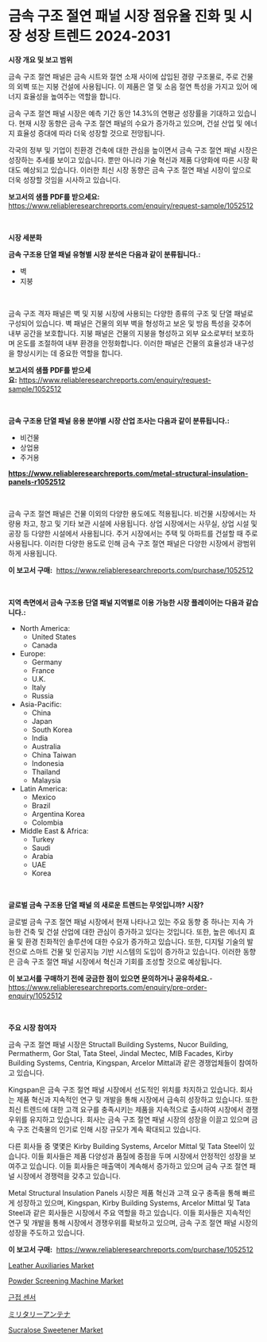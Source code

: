 <p><h1>금속 구조 절연 패널 시장 점유율 진화 및 시장 성장 트렌드 2024-2031</h1></p><p><strong>시장 개요 및 보고 범위</strong></p>
<p><p>금속 구조 절연 패널은 금속 시트와 절연 소재 사이에 삽입된 경량 구조물로, 주로 건물의 외벽 또는 지붕 건설에 사용됩니다. 이 제품은 열 및 소음 절연 특성을 가지고 있어 에너지 효율성을 높여주는 역할을 합니다. </p><p>금속 구조 절연 패널 시장은 예측 기간 동안 14.3%의 연평균 성장률을 기대하고 있습니다. 현재 시장 동향은 금속 구조 절연 패널의 수요가 증가하고 있으며, 건설 산업 및 에너지 효율성 증대에 따라 더욱 성장할 것으로 전망됩니다. </p><p>각국의 정부 및 기업이 친환경 건축에 대한 관심을 높이면서 금속 구조 절연 패널 시장은 성장하는 추세를 보이고 있습니다. 뿐만 아니라 기술 혁신과 제품 다양화에 따른 시장 확대도 예상되고 있습니다. 이러한 최신 시장 동향은 금속 구조 절연 패널 시장이 앞으로 더욱 성장할 것임을 시사하고 있습니다.</p></p>
<p><strong>보고서의 샘플 PDF를 받으세요:</strong> <a href="https://www.reliableresearchreports.com/enquiry/request-sample/1052512">https://www.reliableresearchreports.com/enquiry/request-sample/1052512</a></p>
<p>&nbsp;</p>
<p><strong>시장 세분화</strong></p>
<p><strong>금속 구조용 단열 패널 유형별 시장 분석은 다음과 같이 분류됩니다.:</strong></p>
<p><ul><li>벽</li><li>지붕</li></ul></p>
<p>&nbsp;</p>
<p><p>금속 구조 격자 패널은 벽 및 지붕 시장에 사용되는 다양한 종류의 구조 및 단열 패널로 구성되어 있습니다. 벽 패널은 건물의 외부 벽을 형성하고 보온 및 방음 특성을 갖추어 내부 공간을 보호합니다. 지붕 패널은 건물의 지붕을 형성하고 외부 요소로부터 보호하며 온도를 조절하여 내부 환경을 안정화합니다. 이러한 패널은 건물의 효율성과 내구성을 향상시키는 데 중요한 역할을 합니다.</p></p>
<p><strong>보고서의 샘플 PDF를 받으세요:</strong>&nbsp;<a href="https://www.reliableresearchreports.com/enquiry/request-sample/1052512">https://www.reliableresearchreports.com/enquiry/request-sample/1052512</a></p>
<p>&nbsp;</p>
<p><strong> 금속 구조용 단열 패널 응용 분야별 시장 산업 조사는 다음과 같이 분류됩니다.:</strong></p>
<p><ul><li>비건물</li><li>상업용</li><li>주거용</li></ul></p>
<p><strong><a href="https://www.reliableresearchreports.com/metal-structural-insulation-panels-r1052512">https://www.reliableresearchreports.com/metal-structural-insulation-panels-r1052512</a></strong></p>
<p>&nbsp;</p>
<p><p>금속 구조 절연 패널은 건물 이외의 다양한 용도에도 적용됩니다. 비건물 시장에서는 차량용 차고, 창고 및 기타 보관 시설에 사용됩니다. 상업 시장에서는 사무실, 상업 시설 및 공장 등 다양한 시설에서 사용됩니다. 주거 시장에서는 주택 및 아파트를 건설할 때 주로 사용됩니다. 이러한 다양한 용도로 인해 금속 구조 절연 패널은 다양한 시장에서 광범위하게 사용됩니다.</p></p>
<p><strong>이 보고서 구매:</strong>&nbsp; <a href="https://www.reliableresearchreports.com/purchase/1052512">https://www.reliableresearchreports.com/purchase/1052512</a></p>
<p>&nbsp;</p>
<p><strong>지역 측면에서 금속 구조용 단열 패널 지역별로 이용 가능한 시장 플레이어는 다음과 같습니다.:</strong></p>
<p><ul>
    <li>
        North America:
        <ul>
            <li>United States</li>
            <li>Canada</li>
        </ul>
    </li>
    <li>
        Europe:
        <ul>
            <li>Germany</li>
            <li>France</li>
            <li>U.K.</li>
            <li>Italy</li>
            <li>Russia</li>
        </ul>
    </li>
    <li>
        Asia-Pacific:
        <ul>
            <li>China</li>
            <li>Japan</li>
            <li>South Korea</li>
            <li>India</li>
            <li>Australia</li>
            <li>China Taiwan</li>
            <li>Indonesia</li>
            <li>Thailand</li>
            <li>Malaysia</li>
        </ul>
    </li>
    <li>
        Latin America:
        <ul>
            <li>Mexico</li>
            <li>Brazil</li>
            <li>Argentina Korea</li>
            <li>Colombia</li>
        </ul>
    </li>
    <li>
        Middle East & Africa:
        <ul>
            <li>Turkey</li>
            <li>Saudi</li>
            <li>Arabia</li>
            <li>UAE</li>
            <li>Korea</li>
        </ul>
    </li>
    </ul></p>
<p>&nbsp;</p>
<p><strong>글로벌 금속 구조용 단열 패널 의 새로운 트렌드는 무엇입니까? 시장?</strong></p>
<p><p>글로벌 금속 구조 절연 패널 시장에서 현재 나타나고 있는 주요 동향 중 하나는 지속 가능한 건축 및 건설 산업에 대한 관심이 증가하고 있다는 것입니다. 또한, 높은 에너지 효율 및 환경 친화적인 솔루션에 대한 수요가 증가하고 있습니다. 또한, 디지털 기술의 발전으로 스마트 건물 및 인공지능 기반 시스템의 도입이 증가하고 있습니다. 이러한 동향은 금속 구조 절연 패널 시장에서 혁신과 기회를 조성할 것으로 예상됩니다.</p></p>
<p><strong>이 보고서를 구매하기 전에 궁금한 점이 있으면 문의하거나 공유하세요.</strong>- <a href="https://www.reliableresearchreports.com/enquiry/pre-order-enquiry/1052512">https://www.reliableresearchreports.com/enquiry/pre-order-enquiry/1052512</a></p>
<p>&nbsp;</p>
<p><strong>주요 시장 참여자</strong></p>
<p><p>금속 구조 절연 패널 시장은 Structall Building Systems, Nucor Building, Permatherm, Gor Stal, Tata Steel, Jindal Mectec, MIB Facades, Kirby Building Systems, Centria, Kingspan, Arcelor Mittal과 같은 경쟁업체들이 참여하고 있습니다. </p><p>Kingspan은 금속 구조 절연 패널 시장에서 선도적인 위치를 차지하고 있습니다. 회사는 제품 혁신과 지속적인 연구 및 개발을 통해 시장에서 급속히 성장하고 있습니다. 또한 최신 트렌드에 대한 고객 요구를 충족시키는 제품을 지속적으로 출시하여 시장에서 경쟁우위를 유지하고 있습니다. 회사는 금속 구조 절연 패널 시장의 성장을 이끌고 있으며 금속 구조 건축물의 인기로 인해 시장 규모가 계속 확대되고 있습니다. </p><p>다른 회사들 중 몇몇은 Kirby Building Systems, Arcelor Mittal 및 Tata Steel이 있습니다. 이들 회사들은 제품 다양성과 품질에 중점을 두며 시장에서 안정적인 성장을 보여주고 있습니다. 이들 회사들은 매출액이 계속해서 증가하고 있으며 금속 구조 절연 패널 시장에서 경쟁력을 갖추고 있습니다. </p><p>Metal Structural Insulation Panels 시장은 제품 혁신과 고객 요구 충족을 통해 빠르게 성장하고 있으며, Kingspan, Kirby Building Systems, Arcelor Mittal 및 Tata Steel과 같은 회사들은 시장에서 주요 역할을 하고 있습니다. 이들 회사들은 지속적인 연구 및 개발을 통해 시장에서 경쟁우위를 확보하고 있으며, 금속 구조 절연 패널 시장의 성장을 주도하고 있습니다.</p></p>
<p><strong>이 보고서 구매:</strong>&nbsp;&nbsp;<a href="https://www.reliableresearchreports.com/purchase/1052512">https://www.reliableresearchreports.com/purchase/1052512</a></p>
<p><p><a href="https://issuu.com/reportprime-2/docs/leather-auxiliaries-market-size-2030.pptx">Leather Auxiliaries Market</a></p><p><a href="https://github.com/marloy8/Market-Research-Report-List-4/blob/main/powder-screening-machine-market.md">Powder Screening Machine Market</a></p><p><a href="https://github.com/plelbej847484502/Market-Research-Report-List-1/blob/main/339479626455.md">근접 센서</a></p><p><a href="https://github.com/dzy793153605/Market-Research-Report-List-1/blob/main/613303928835.md">ミリタリーアンテナ</a></p><p><a href="https://issuu.com/reportprime-2/docs/sucralose-sweetener-market-size-2030.pptx">Sucralose Sweetener Market</a></p></p>